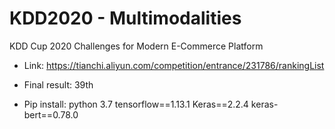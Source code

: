 # KDD2020 - Multimodalities
KDD Cup 2020 Challenges for Modern E-Commerce Platform
- Link: https://tianchi.aliyun.com/competition/entrance/231786/rankingList
- Final result: 39th



- Pip install:
python 3.7
tensorflow==1.13.1
Keras==2.2.4
keras-bert==0.78.0

